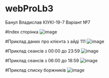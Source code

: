 # webProLb3

Банул Владислав КІУКІ-19-7 Варіант №7

#Index сторінка
![image](https://user-images.githubusercontent.com/116881961/233860826-30ab8edd-a882-46ce-b911-e4340389b6f8.png)

#Приклад даних про клієнта з айді 111
![image](https://user-images.githubusercontent.com/116881961/233860976-f8165c81-6a68-47c6-83e6-2b449f0904b8.png)

#Приклад сеансів з 00:00 до 23:59
![image](https://user-images.githubusercontent.com/116881961/233860987-11c58712-080c-4853-901b-dc63880f66c6.png)

#Приклад сеансів з 06:00 до 18:59
![image](https://user-images.githubusercontent.com/116881961/233860993-5de776fd-0176-4c28-a956-0cf7c89ae939.png)

#Приклад списку боржників
![image](https://user-images.githubusercontent.com/116881961/233861000-e524c0ea-1722-443d-a1e3-cd747f2047c6.png)
